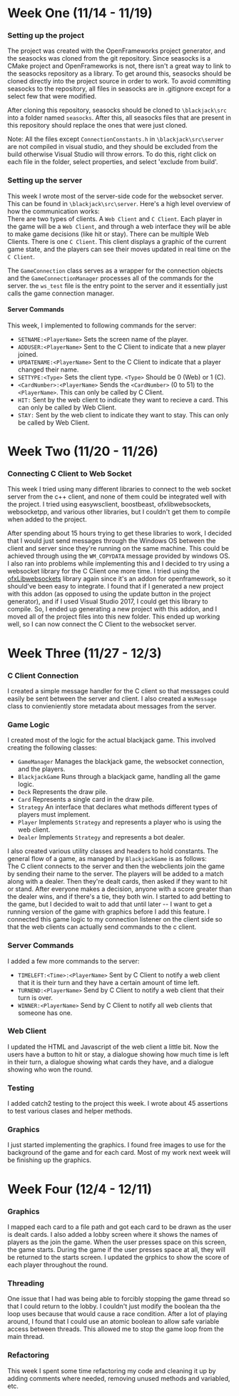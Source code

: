 # Week One (11/14 - 11/19)

### Setting up the project
The project was created with the OpenFrameworks project generator, and the seasocks was cloned from the
git repository. Since seasocks is a CMake project and OpenFrameworks is not, there isn't a great way to link
to the seasocks repository as a library. To get around this, seasocks should be cloned directly into the project
source in order to work. To avoid committing seasocks to the repository, all files in seasocks are in .gitignore
except for a select few that were modified.    

After cloning this repository, seasocks should be cloned to ```\blackjack\src``` into a folder named ```seasocks```. After this,
all seasocks files that are present in this repository should replace the ones that were just cloned.    

Note: All the files except ```ConnectionConstants.h``` in ```\blackjack\src\server``` are not compiled in visual studio, and they should be excluded from the build otherwise
Visual Studio will throw errors. To do this, right click on each file in the folder, select properties, and select 'exclude from build'.    

### Setting up the server
This week I wrote most of the server-side code for the websocket server. This can be found in ```\blackjack\src\server```. Here's a high
level overview of how the communication works:  
There are two types of clients. A ```Web Client``` and ```C Client```. Each player in the game will be a ```Web Client```, and through
a web interface they will be able to make game decisions (like hit or stay). There can be multiple Web Clients. There is one ```C Client```. This
client displays a graphic of the current game state, and the players can see their moves updated in real time on the ```C Client```.    

The ```GameConnection``` class serves as a wrapper for the connection objects and the ```GameConnectionManager``` processes all of the commands for the server. the ```ws_test``` file is the entry point to the server and it essentially just calls the game connection manager.    

#### Server Commands
This week, I implemented to following commands for the server:  
- ```SETNAME:<PlayerName>``` Sets the screen name of the player.
- ```ADDUSER:<PlayerName>``` Sent to the C Client to indicate that a new player joined.
- ```UPDATENAME:<PlayerName>``` Sent to the C Client to indicate that a player changed their name.
- ```SETTYPE:<Type>``` Sets the client type. ```<Type>``` Should be 0 (Web) or 1 (C).
- ```<CardNumber>:<PlayerName>``` Sends the ```<CardNumber>``` (0 to 51) to the ```<PlayerName>```. This can only be called by C Client.
- ```HIT:``` Sent by the web client to indicate they want to recieve a card. This can only be called by Web Client.
- ```STAY:``` Sent by the web client to indicate they want to stay. This can only be called by Web Client.

# Week Two (11/20 - 11/26)
### Connecting C Client to Web Socket
This week I tried using many different libraries to connect to the web socket server from the c++ client,
and none of them could be integrated well with the project. I tried using easywsclient, boostbeast, ofxlibwebsockets,
websocketpp, and various other libraries, but I couldn't get them to compile when added to the project.    

After spending about 15 hours trying to get these libraries to work, I decided that I would just send messages through the Windows OS between the client and server since they're running on the same machine. This could be achieved through using the ```WM_COPYDATA```
message provided by windows OS. I also ran into problems while implementing this and I decided to try using a websocket library for the C Client one more time. I tried using the [ofxLibwebsockets](https://github.com/robotconscience/ofxLibwebsockets) library again since it's an addon for openframework, so it should've been easy to integrate. I found that 
if I generated a new project with this addon (as opposed to using the update button in the project generator), and if I used Visual
Studio 2017, I could get this library to compile. So, I ended up generating a new project with this addon, and I moved all of the project files into this new folder. This ended up working well, so I can now connect the C Client to the websocket server.    


# Week Three (11/27 - 12/3)
### C Client Connection
I created a simple message handler for the C client so that messages could easily be sent between the server and client. 
I also created a ```WsMessage``` class to convieniently store metadata about messages from the server.    

### Game Logic
I created most of the logic for the actual blackjack game. This involved creating the following classes:
- ```GameManager``` Manages the blackjack game, the websocket connection, and the players.
- ```BlackjackGame``` Runs through a blackjack game, handling all the game logic.
- ```Deck``` Represents the draw pile.
- ```Card``` Represents a single card in the draw pile.
- ```Strategy``` An interface that declares what methods different types of players must implement.
- ```Player``` Implements ```Strategy``` and represents a player who is using the web client.
- ```Dealer``` Implements ```Strategy``` and represents a bot dealer.
  
I also created various utility classes and headers to hold constants. The general flow of a game, as managed
by ```BlackjackGame``` is as follows:    
The C client connects to the server and then the webclients join the game by sending their name to the server. The
players will be added to a match along with a dealer. Then they're dealt cards, then asked if they
want to hit or stand. After everyone makes a decision, anyone with a score greater than the dealer wins, and if there's
a tie, they both win. I started to add betting to the game, but I decided to wait to add that until later -- I want to get a running version of the game with graphics before I add this feature. I connected this game logic to my connection listener on the client side so that the web clients can actually send commands to the c client.

### Server Commands
I added a few more commands to the server:
- ```TIMELEFT:<Time>:<PlayerName>``` Sent by C Client to notify a web client that it is their turn and they have a certain amount of time left.
- ```TURNEND:<PlayerName>``` Send by C Client to notify a web client that their turn is over.
- ```WINNER:<PlayerName>``` Send by C Client to notify all web clients that someone has one.

### Web Client
I updated the HTML and Javascript of the web client a little bit. Now the users have a button to hit or stay, a
dialogue showing how much time is left in their turn, a dialogue showing what cards they have, and a dialogue showing
who won the round.

### Testing
I added catch2 testing to the project this week. I wrote about 45 assertions to test various clases and helper methods.

### Graphics
I just started implementing the graphics. I found free images to use for the background of the game and for each card. Most of my work next week will
be finishing up the graphics.

# Week Four (12/4 - 12/11)
### Graphics
I mapped each card to a file path and got each card to be drawn as the user is dealt cards. I also added a lobby screen where it shows the names of players as the join the
game. When the user presses space on this screen, the game starts. During the game if the user presses space at all, they will be returned to the starts screen. I updated the
grphics to show the score of each player throughout the round.

### Threading
One issue that I had was being able to forcibly stopping the game thread so that I could return to the lobby. I couldn't just modify the boolean tha the loop uses because that
would cause a race condition. After a lot of playing around, I found that I could use an atomic boolean to allow safe variable access between threads. This allowed me to stop
the game loop from the main thread.

### Refactoring
This week I spent some time refactoring my code and cleaning it up by adding comments where needed, removing unused methods and variabled, etc.